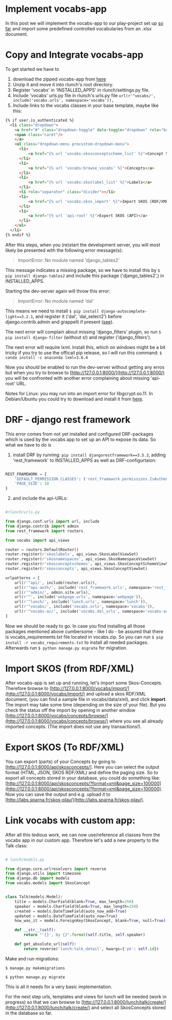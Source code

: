 # Implement vocabs-app
In this post we will implement the vocabs-app to our play-project set up [so far](../part-3-a-custom-app) and import some predefined controlled vocabularies from an .xlsx document.

# Copy and Integrate vocabs-app

To get started we have to

1. download the zipped vocabs-app from [here](https://github.com/csae8092/posts/raw/master/django-generic-apps/downloads/vocabs.zip)
2. Unzip it and move it into rlunch's root directory.
3. Register 'vocabs' in 'INSTALLED_APPS' in rlunch/settings.py file.
4. Include 'vocabs' urls.py file in rlunch's urls.py file `url(r'^vocabs/', include('vocabs.urls', namespace='vocabs')),`
5. Include links to the vocabs classes in your base template, maybe like this:

```html
{% if user.is_authenticated %}
  <li class="dropdown">
    <a href="#" class="dropdown-toggle" data-toggle="dropdown" role="button" aria-haspopup="true" aria-expanded="false">Vocabs Curation
    <span class="caret"/>
    </a>
    <ul class="dropdown-menu procustom-dropdown-menu">
      <li>
          <a href="{% url 'vocabs:skosconceptscheme_list' %}">Concept Schemes</a>
      </li>
      <li>
          <a href="{% url 'vocabs:browse_vocabs' %}">Concepts</a>
      </li>
      <li>
          <a href="{% url 'vocabs:skoslabel_list' %}">Labels</a>
      </li>
      <li role="separator" class="divider"></li>
      <li>
          <a href="{% url 'vocabs:skos_import' %}">Import SKOS (RDF/XML)</a>
      </li>
      <li>
          <a href="{% url 'api-root' %}">Export SKOS (API)</a>
      </li>
    </ul>
  </li>
{% endif %}

```

After this steps, when you (re)start the development server, you will most likely be presented with the following error message(s):

> ImportError: No module named 'django\_tables2'

This message indicates a missing package, so we have to install this by `$ pip install django-tables2` and include this package ('django\_tables2',) in INSTALLED\_APPS.

Starting the dev-server again will throw this error:

> ImportError: No module named 'dal'

This means we need to install `$ pip install django-autocomplete-light==3.2.1`, and register it ('dal', 'dal_select2') before django.contrib.admin and grappelli if present ([see](https://django-autocomplete-light.readthedocs.io/en/master/install.html)).

The next error will complain about missing 'django\_filters' plugin, so run `$ pip install django-filter` (without s!) and register ('django\_filters').

The next error will require lxml. Install this, which on windows might be a bit tricky if you try to use the officail pip release, so I will run this command: `$ conda install -c anaconda lxml=3.6.4`

Now you should be enabled to run the dev-server without getting any erros but when you try to browse to [http://127.0.0.1:8000/](http://127.0.0.1:8000/) you will be confronted with another error complaining about missing 'api-root' URL.

Notes for Linux: you may run into an import error for libgcrypt.so.11. In Debian/Ubuntu you could try to download and install it from [here](ftp://ftp.debian.org/debian/pool/main/libg/libgcrypt11/).


# DRF - django rest framework

This error comes from not yet installed and configured DRF-packages which is used by the vocabs app to set up an API to expose its data.
So what we have to do is

1. install DRF by running: `pip install djangorestframework==3.5.3`, adding 'rest\_framework' to INSTALLED\_APPS as well as DRF-configurtaion:

```python

REST_FRAMEWORK = {
    'DEFAULT_PERMISSION_CLASSES': ('rest_framework.permissions.IsAuthenticatedOrReadOnly',),
    'PAGE_SIZE': 10
}

```

2. and include the api-URLs:

```python

#rlunch/urls.py

from django.conf.urls import url, include
from django.contrib import admin
from rest_framework import routers

from vocabs import api_views

router = routers.DefaultRouter()
router.register(r'skoslabels', api_views.SkosLabelViewSet)
router.register(r'skosnamespaces', api_views.SkosNamespaceViewSet)
router.register(r'skosconceptschemes', api_views.SkosConceptSchemeViewSet)
router.register(r'skosconcepts', api_views.SkosConceptViewSet)

urlpatterns = [
    url(r'^api/', include(router.urls)),
    url(r'^api-auth/', include('rest_framework.urls', namespace='rest_framework')),
    url(r'^admin/', admin.site.urls),
    url(r'^', include('webpage.urls', namespace='webpage')),
    url(r'^lunch/', include('lunch.urls', namespace='lunch')),
    url(r'^vocabs/', include('vocabs.urls', namespace='vocabs')),
    url(r'^vocabs-ac/', include('vocabs.dal_urls', namespace='vocabs-ac')),
]


```

Now we should be ready to go.
In case you find installing all those packages mentioned above cumbersome - like I do - be assured that there is vocabs_requirements.txt file located in vocabs.zip. So you can run `$ pip install -r vocabs_requirements.txt` to install all needed packages.
Afterwards run `$ python manage.py migrate` for migration.

# Import SKOS (from RDF/XML)

After vocabs-app is set up and running, let's import some Skos-Concepts. Therefore browse to [http://127.0.0.1:8000/vocabs/import/](http://127.0.0.1:8000/vocabs/import/) and upload a skos RDF/XML document, (you can find a sample file in vocabs/data/xml), and click **import**. The import may take some time (depending on the size of your file). But you check the status off the import by opening in another window [http://127.0.0.1:8000/vocabs/concepts/browse/](http://127.0.0.1:8000/vocabs/concepts/browse/) where you see all already imported concepts. (The import does not use any transactions!).

# Export SKOS (To RDF/XML)

You can export (parts) of your Concepts by going to [http://127.0.0.1:8000/api/skosconcepts/]. Here you can select the output format (HTML, JSON, SKOS RDF/XML) and define the paging size. So to export all concepts stored in your database, you could do something like: [http://127.0.0.1:8000/api/skosconcepts/?format=xml&page_size=100000](http://127.0.0.1:8000/api/skosconcepts/?format=xml&page_size=100000). Now you can save the output and e.g. upload it to [http://labs.sparna.fr/skos-play/](http://labs.sparna.fr/skos-play/).

# Link vocabs with custom app:

After all this tedious work, we can now use/reference all classes from the vocabs app in our custom app. Therefore let's add a new property to the Talk class:

```python

# lunch/models.py

from django.core.urlresolvers import reverse
from django.utils import timezone
from django.db import models
from vocabs.models import SkosConcept


class Talk(models.Model):
    title = models.CharField(blank=True, max_length=250)
    speaker = models.CharField(blank=True, max_length=250)
    created = models.DateTimeField(auto_now_add=True)
    updated = models.DateTimeField(auto_now=True)
    how_was_it = models.ForeignKey(SkosConcept, blank=True, null=True)

    def __str__(self):
        return "'{}', by {}".format(self.title, self.speaker)

    def get_absolute_url(self):
        return reverse('lunch:talk_detail', kwargs={'pk': self.id})

```

Make and run migrations:

`$ manage.py makemigrations`

`$ python manage.py migrate`

This is all it needs for a very basic implementation.

For the next step urls, templates and views for lunch will be needed (work in progress) so that we can browse to [http://127.0.0.1:8000/lunch/talk/create/](http://127.0.0.1:8000/lunch/talk/create/) and select all SkosConcepts stored in the database so far.
